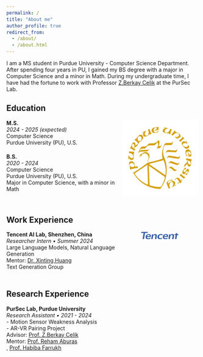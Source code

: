 ```yaml
---
permalink: /
title: "About me"
author_profile: true
redirect_from: 
  - /about/
  - /about.html
---
```


I am a MS student in Purdue University - Computer Science Department. After spending four years in PU, I gained my BS degree with a major in Computer Science and a minor in Math. During my undergraduate time, I have had the fortune to work with Professor [Z.Berkay Celik](https://beerkay.github.io/) at the PurSec Lab. 

<!-- Education Section -->
<div style="margin-bottom: 50px;"> <!-- Increased bottom margin for better spacing -->
    <h2>Education</h2>
    <div style="display: flex; justify-content: space-between; align-items: flex-start; width: 100%;">
        <div style="flex-basis: 60%; display: flex; flex-direction: column;">
            <div>
                <b>M.S.</b><br>
                <i>2024 - 2025 (expected)</i><br>
                Computer Science<br>
                Purdue University (PU), U.S.
            </div>
            <div style="margin-top: 20px;">
                <b>B.S.</b><br>
                <i>2020 - 2024</i><br>
                Computer Science<br>
                Purdue University (PU), U.S.<br>
                Major in Computer Science, with a minor in Math
            </div>
        </div>
        <div style="flex-basis: 40%; display: flex; justify-content: center; align-items: center;">
            <img src="/images/Purdue_University64.png" alt="Purdue University Logo" width="200"/>
        </div>
    </div>
</div>

<!-- Work Experience Section -->
<div style="margin-bottom: 50px;">
    <h2>Work Experience</h2>
    <div style="display: flex; justify-content: space-between; align-items: flex-start; width: 100%;">
        <div style="flex-basis: 60%; display: flex; flex-direction: column;">
            <div>
                <b>Tencent AI Lab, Shenzhen, China</b><br>
                <i>Researcher Intern • Summer 2024</i><br>
                Large Language Models, Natural Language Generation<br>
                Mentor: <a href="https://timhuang1.github.io/" target="_blank">Dr. Xinting Huang</a><br>
                Text Generation Group
            </div>
        </div>
        <div style="flex-basis: 40%; display: flex; justify-content: center; align-items: center;">
            <img src="/images/tencent_logo.png" alt="Tencent Logo" width="100"/>
        </div>
    </div>
</div>

<!-- Research Experience Section -->
<div style="margin-bottom: 50px;">
    <h2>Research Experience</h2>
    <div style="display: flex; justify-content: space-between; align-items: flex-start; width: 100%;">
        <div style="flex-basis: 60%; display: flex; flex-direction: column;">
            <div>
                <b>PurSec Lab, Purdue University</b><br>
                <i>Research Assistant • 2021 - 2024</i><br>
                - Motion Sensor Weakness Analysis<br>
                - AR-VR Pairing Project<br>
                Advisor: <a href="https://beerkay.github.io/" target="_blank">Prof. Z.Berkay Celik</a><br>
                Mentor: <a href="https://rehammaburas.github.io/" target="_blank">Prof. Reham Aburas</a><br>, <a href="https://habiba-farrukh.github.io/" target="_blank">Prof. Habiba Farrukh</a><br>
            </div>
        </div>
    </div>
</div>



<!-- A data-driven personal website
======
Like many other Jekyll-based GitHub Pages templates, Academic Pages makes you separate the website's content from its form. The content & metadata of your website are in structured markdown files, while various other files constitute the theme, specifying how to transform that content & metadata into HTML pages. You keep these various markdown (.md), YAML (.yml), HTML, and CSS files in a public GitHub repository. Each time you commit and push an update to the repository, the [GitHub pages](https://pages.github.com/) service creates static HTML pages based on these files, which are hosted on GitHub's servers free of charge.

Many of the features of dynamic content management systems (like Wordpress) can be achieved in this fashion, using a fraction of the computational resources and with far less vulnerability to hacking and DDoSing. You can also modify the theme to your heart's content without touching the content of your site. If you get to a point where you've broken something in Jekyll/HTML/CSS beyond repair, your markdown files describing your talks, publications, etc. are safe. You can rollback the changes or even delete the repository and start over -- just be sure to save the markdown files! Finally, you can also write scripts that process the structured data on the site, such as [this one](https://github.com/academicpages/academicpages.github.io/blob/master/talkmap.ipynb) that analyzes metadata in pages about talks to display [a map of every location you've given a talk](https://academicpages.github.io/talkmap.html).

Getting started
======
1. Register a GitHub account if you don't have one and confirm your e-mail (required!)
1. Fork [this repository](https://github.com/academicpages/academicpages.github.io) by clicking the "fork" button in the top right. 
1. Go to the repository's settings (rightmost item in the tabs that start with "Code", should be below "Unwatch"). Rename the repository "[your GitHub username].github.io", which will also be your website's URL.
1. Set site-wide configuration and create content & metadata (see below -- also see [this set of diffs](http://archive.is/3TPas) showing what files were changed to set up [an example site](https://getorg-testacct.github.io) for a user with the username "getorg-testacct")
1. Upload any files (like PDFs, .zip files, etc.) to the files/ directory. They will appear at https://[your GitHub username].github.io/files/example.pdf.  
1. Check status by going to the repository settings, in the "GitHub pages" section

Site-wide configuration
------
The main configuration file for the site is in the base directory in [_config.yml](https://github.com/academicpages/academicpages.github.io/blob/master/_config.yml), which defines the content in the sidebars and other site-wide features. You will need to replace the default variables with ones about yourself and your site's github repository. The configuration file for the top menu is in [_data/navigation.yml](https://github.com/academicpages/academicpages.github.io/blob/master/_data/navigation.yml). For example, if you don't have a portfolio or blog posts, you can remove those items from that navigation.yml file to remove them from the header. 

Create content & metadata
------
For site content, there is one markdown file for each type of content, which are stored in directories like _publications, _talks, _posts, _teaching, or _pages. For example, each talk is a markdown file in the [_talks directory](https://github.com/academicpages/academicpages.github.io/tree/master/_talks). At the top of each markdown file is structured data in YAML about the talk, which the theme will parse to do lots of cool stuff. The same structured data about a talk is used to generate the list of talks on the [Talks page](https://academicpages.github.io/talks), each [individual page](https://academicpages.github.io/talks/2012-03-01-talk-1) for specific talks, the talks section for the [CV page](https://academicpages.github.io/cv), and the [map of places you've given a talk](https://academicpages.github.io/talkmap.html) (if you run this [python file](https://github.com/academicpages/academicpages.github.io/blob/master/talkmap.py) or [Jupyter notebook](https://github.com/academicpages/academicpages.github.io/blob/master/talkmap.ipynb), which creates the HTML for the map based on the contents of the _talks directory).

**Markdown generator**

I have also created [a set of Jupyter notebooks](https://github.com/academicpages/academicpages.github.io/tree/master/markdown_generator
) that converts a CSV containing structured data about talks or presentations into individual markdown files that will be properly formatted for the Academic Pages template. The sample CSVs in that directory are the ones I used to create my own personal website at stuartgeiger.com. My usual workflow is that I keep a spreadsheet of my publications and talks, then run the code in these notebooks to generate the markdown files, then commit and push them to the GitHub repository.

How to edit your site's GitHub repository
------
Many people use a git client to create files on their local computer and then push them to GitHub's servers. If you are not familiar with git, you can directly edit these configuration and markdown files directly in the github.com interface. Navigate to a file (like [this one](https://github.com/academicpages/academicpages.github.io/blob/master/_talks/2012-03-01-talk-1.md) and click the pencil icon in the top right of the content preview (to the right of the "Raw | Blame | History" buttons). You can delete a file by clicking the trashcan icon to the right of the pencil icon. You can also create new files or upload files by navigating to a directory and clicking the "Create new file" or "Upload files" buttons. 

Example: editing a markdown file for a talk
![Editing a markdown file for a talk](/images/editing-talk.png)

For more info
------
More info about configuring Academic Pages can be found in [the guide](https://academicpages.github.io/markdown/). The [guides for the Minimal Mistakes theme](https://mmistakes.github.io/minimal-mistakes/docs/configuration/) (which this theme was forked from) might also be helpful. -->
